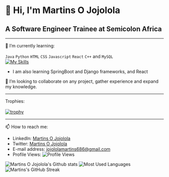 # 👋 Hi, I'm Martins O Jojolola
## A Software Engineer Trainee at Semicolon Africa 
____________________________________________________

🌱 I’m currently learning:\
\
`Java` `Python` `HTML` `CSS` `Javascript` `React` `C++` and `MySQL`
\
[![My Skills](https://skillicons.dev/icons?i=java,python,html,css,js,react,mysql,postgresql,postman,cpp)](https://skillicons.dev)


- I am also learning SpringBoot and Django frameworks, and React
 
 💞️ I’m looking to collaborate on any project, gather experience and expand my knowledge.
 
 ----------------------------------------------------------------------------------------------------------------------------------------------------------
 Trophies:\
 \
 [![trophy](https://github-profile-trophy.vercel.app/?username=Martins-O&theme=nord)](https://github.com/Martins-O/github-profile-trophy)
 ____________________________________________________
 📫 How to reach me:
 - LinkedIn: [Martins O Jojolola](https://www.linkedin.com/in/martins-oluwaseun-jojolola/)
 - Twitter: [Martins O Jojolola](https://twitter.com/REGENT_VICEROY)
 - E-mail address: [jojololamartins686@gmail.com](jojololamartins686@gmail.com)
 - Profile Views: ![Profile Views](https://komarev.com/ghpvc/?username=Martins-O&color=green&style=flat-square)

 ![Martins O Jojolola's Github stats](https://github-readme-stats.vercel.app/api?username=Martins-O&theme=highcontrast&show_icons=true&count_private=true)
 ![Most Used Languages](https://github-readme-stats.vercel.app/api/top-langs/?username=Martins-O&layout=compact)
 ![Martins's GitHub Streak](https://github-readme-streak-stats.herokuapp.com?user=Martins-O&theme=cobalt&date_format=j%20M%5B%20Y%5D&background=000000&border=7536B2&stroke=9243DD&ring=89502D&fire=FF9554&currStreakNum=D280FF&sideNums=BC52FF&currStreakLabel=64EAE2&sideLabels=48A8A2&dates=A42EE5)
 
<!---
Martins-O/Martins-O is a ✨ special ✨ repository because its `README.md` (this file) appears on your GitHub profile.
You can click the Preview link to take a look at your changes.
--->
